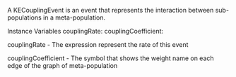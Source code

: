 A KECouplingEvent is an event that represents the interaction between sub-populations in a meta-population.

Instance Variables
	couplingRate:		<KEExpression>
	couplingCoefficient:		<Symbol>

couplingRate
	- The expression represent the rate of this event

couplingCoefficient
	- The symbol that shows the weight name on each edge of the graph of meta-population
